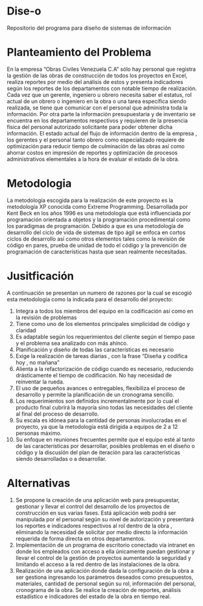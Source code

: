 # Dise-o
Repositorio del programa para diseño de sistemas de información
# Planteamiento del Problema
En la empresa “Obras Civiles Venezuela C.A” sólo hay personal que registra la gestión de las obras de construcción de todos los proyectos en Excel, realiza reportes por medio del análisis de estos y presenta indicadores según los reportes de los departamentos con notable tiempo de realización. Cada vez que un gerente, ingeniero u obrero necesita saber el estatus, rol actual de un obrero o ingeniero en la obra o una tarea específica siendo realizada, se tiene que comunicar con el personal que administra toda la información. Por otra parte la información presupuestaria y de inventario se encuentra en los departamentos respectivos y requieren de la presencia física del personal autorizado solicitante para poder obtener dicha información.
El estado actual del flujo de información dentro de la empresa , los gerentes y el personal tanto obrero como especializado requiere de optimización para reducir tiempo de culminación de las obras así como ahorrar costos en impresión de reportes y optimización de procesos administrativos elementales  a la hora de evaluar el estado de la obra.
# Metodologia
La metodología escogida para la realización de este proyecto es la metodología XP conocida como Extreme Programming. Desarrollada por Kent Beck en los años 1996 es una metodología que está influenciada por programación orientada a objetos y la programación procedimental como los paradigmas de programación.
Debido a que es una metodología de desarrollo del ciclo de vida de sistemas de tipo ágil se enfoca en cortos ciclos de desarrollo así como otros elementos tales como la revisión de código en pares, prueba de unidad de todo el código y la prevención de programación de características hasta que sean realmente necesitadas.
# Jusitficación
A continuación se presentan un numero de razones por la cual se escogió esta metodología como la indicada para el desarrollo del proyecto:
1.	Integra a todos los miembros del equipo en la codificación así como en la revisión de problemas
2.	Tiene como uno de los elementos principales simplicidad de código y claridad
3.	Es adaptable según los requerimientos del cliente según el tiempo pase y el problema sea analizado con más ahínco.
4.	Planificación y diseño de todas las características es necesario
5.	Exige la realización de tareas diarias , con la frase “Diseña y codifica hoy , no mañana”
6.	Alienta a la refactorización de código cuando es necesario, reduciendo drásticamente el tiempo de codificación. No hay necesidad de reinventar la rueda.
7.	El uso de pequeños avances o entregables, flexibiliza el proceso de desarrollo y permite la planificación de un cronograma sencillo.
8.	Los requerimientos son definidos incrementalmente por lo cual el producto final cubrirá la mayoría sino todas las necesidades del cliente al final del proceso de desarrollo.
9.	Su escala es idónea para la cantidad de personas involucradas en el proyecto, ya que la metodología está dirigida a equipos de 2 a 12 personas máximo. 
10.	 Su enfoque en reuniones frecuentes permite que el equipo esté al tanto de las características por desarrollar, posibles problemas en el diseño o código y la discusión del plan de iteración para las características siendo desarrolladas o a desarrollar.
# Alternativas
1.	Se propone la creación de una aplicación web para presupuestar, gestionar y llevar el control del desarrollo de los proyectos de construcción en sus varias fases. Está aplicación web podrá ser manipulada por el personal según su nivel de autorización y presentará los reportes e indicadores respectivos al rol dentro de la obra , eliminando la necesidad de solicitar por medio directo la información requerida de forma directa en otros departamentos.
2.	Implementación de un programa de escritorio conectado vía intranet en donde los empleados con acceso a ella únicamente puedan gestionar  y llevar el control de la gestión de proyectos aumentando la seguridad y limitando el acceso a la red dentro de las instalaciones de la obra.
3.	Realización de una aplicación donde dada la  configuración de la obra a ser gestiona ingresando los parámetros deseados como presupuestos, materiales, cantidad de personal según su rol, información del personal, cronograma de la obra. Se realice la creación de reportes, análisis estadístico e indicadores del estado de la obra en tiempo real.
